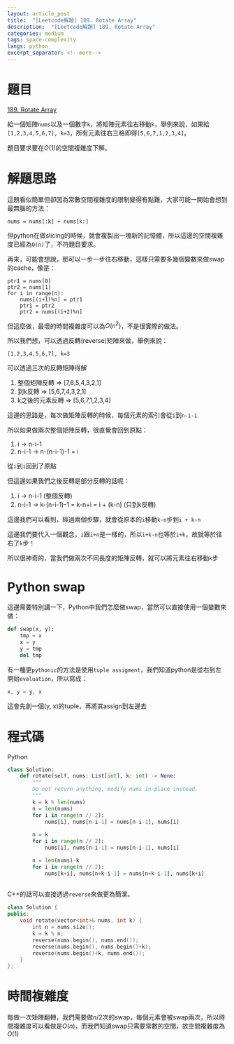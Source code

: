 ```yaml
---
layout: article_post
title:  "[Leetcode解題] 189. Rotate Array"
description:  "[Leetcode解題] 189. Rotate Array"
categories: medium 
tags: space-complexity
langs: python
excerpt_separator: <!--more-->
---
```


# 題目

[189. Rotate Array](https://leetcode.com/problems/sliding-window-maximum/description/)

給一個矩陣`nums`以及一個數字`k`，將矩陣元素往右移動`k`，舉例來說，如果給`[1,2,3,4,5,6,7], k=3`，所有元素往右三格即得`[5,6,7,1,2,3,4]`。

題目要求要在$O(1)$的空間複雜度下解。

# 解題思路

這題看似簡單但卻因為常數空間複雜度的限制變得有點難，大家可能一開始會想到最無腦的方法：

```python=
nums = nums[:k] + nums[k:]
```
但python在做slicing的時候，就會複製出一塊新的記憶體，所以這邊的空間複雜度已經為`O(n)`了，不符題目要求。

再來，可能會想說，那可以一步一步往右移動，這樣只需要多幾個變數來做swap的cache，像是：

```python=
ptr1 = nums[0]
ptr2 = nums[1]
for i in range(n):
    nums[(i+1)%n] = ptr1
    ptr1 = ptr2
    ptr2 = nums[(i+2)%n]
```

但這麼做，最壞的時間複雜度可以為$O(n^2)$，不是很實際的做法。

所以我們想，可以透過反轉(reverse)矩陣來做，舉例來說：

`[1,2,3,4,5,6,7], k=3`

可以透過三次的反轉矩陣得解

1. 整個矩陣反轉 => [7,6,5,4,3,2,1]
2. 到k反轉 => [5,6,7,4,3,2,1]
3. k之後的元素反轉 => [5,6,7,1,2,3,4]

這邊的思路是，每次做矩陣反轉的時候，每個元素的索引會從`i`到`n-i-1`

所以如果做兩次整個矩陣反轉，很直覺會回到原點：

1. i -> n-i-1
2. n-i-1 -> n-(n-i-1)-1 = i

從`i`到`i`回到了原點

但這邊如果我們之後反轉是部分反轉的話呢：

1. i -> n-i-1 (整個反轉)
2. n-i-1 -> k-(n-i-1)-1 = k-n+i = i + (k-n) (只到k反轉)

這邊我們可以看到，經過兩個步驟，就會從原本的`i`移動`k-n`步到`i + k-n`

這邊我們要代入一個觀念，`i`跟`i+n`是一樣的，所以`i+k-n`也等於`i+k`，故就等於往右了`k`步！

所以很神奇的，當我們做兩次不同長度的矩陣反轉，就可以將元素往右移動`k`步

# Python swap

這邊需要特別講一下，Python中我們怎麼做swap，當然可以直接使用一個變數來做：
```python
def swap(x, y):
    tmp = x
    x = y
    y = tmp
    del tmp
```

有一種更`pythonic`的方法是使用`tuple assigment`，我們知道python是從右到左開始`evaluation`，所以寫成：

```python
x, y = y, x
```
這會先創一個(y, x)的tuple，再將其assign到左邊去

# 程式碼

Python

```python
class Solution:
    def rotate(self, nums: List[int], k: int) -> None:
        """
        Do not return anything, modify nums in-place instead.
        """
        k = k % len(nums)
        n = len(nums)
        for i in range(n // 2):
            nums[i], nums[n-i-1] = nums[n-i-1], nums[i]
        
        n = k
        for i in range(n // 2):
            nums[i], nums[n-i-1] = nums[n-i-1], nums[i]

        n = len(nums)-k
        for i in range(n // 2):
            nums[k+i], nums[n+k-i-1] = nums[n+k-i-1], nums[k+i]
        
```

C++的話可以直接透過`reverse`來做更為簡潔。
```cpp
class Solution {
public:
    void rotate(vector<int>& nums, int k) {
        int n = nums.size();
        k = k % n;
        reverse(nums.begin(), nums.end());
        reverse(nums.begin(), nums.begin()+k);
        reverse(nums.begin()+k, nums.end());
    }
};
```


# 時間複雜度

每做一次矩陣翻轉，我們需要做$n/2$次的swap，每個元素會被swap兩次，所以時間複雜度可以看做是$O(n)$，而我們知道swap只需要常數的空間，故空間複雜度為$O(1)$



